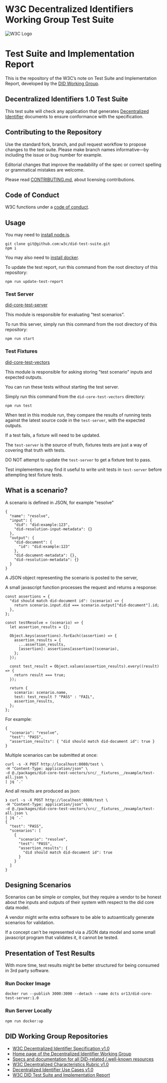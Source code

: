 # W3C Decentralized Identifiers Working Group Test Suite

![W3C Logo](https://www.w3.org/Icons/w3c_home)

# Test Suite and Implementation Report

This is the repository of the W3C’s note on Test Suite and Implementation
Report, developed by the [DID Working Group](https://www.w3.org/2019/did-wg/).

## Decentralized Identifiers 1.0 Test Suite

This test suite will check any application that generates
[Decentralized Identifier](https://w3c.github.io/did-core/) documents to
ensure conformance with the specification.

## Contributing to the Repository

Use the standard fork, branch, and pull request workflow to propose changes
to the test suite. Please make branch names informative—by including the
issue or bug number for example.

Editorial changes that improve the readability of the spec or correct
spelling or grammatical mistakes are welcome.

Please read [CONTRIBUTING.md](CONTRIBUTING.md), about licensing
contributions.

## Code of Conduct

W3C functions under a [code of conduct](https://www.w3.org/Consortium/cepc/).

## Usage

You may need to [install node.js](https://nodejs.org/en/).

```
git clone git@github.com:w3c/did-test-suite.git
npm i
```

You may also need to [install docker](https://docs.docker.com/get-docker/).

To update the test report, run this command from the root directory of this repository:

```
npm run update-test-report
```

### Test Server

[did-core-test-server](./packages/did-core-test-server)

This module is responsible for evaluating "test scenarios".

To run this server, simply run this command from the root directory of this repository:

```
npm run start
```

### Test Fixtures

[did-core-test-vectors](./packages/did-core-test-vectors)

This module is responsible for asking storing "test scenario" inputs and expected outputs.

You can run these tests without starting the test server.

Simply run this command from the `did-core-test-vectors` directory:

```
npm run test
```

When test in this module run, they compare the results of running tests against the latest source code in the `test-server`, with the expected outputs.

If a test fails, a fixture will need to be updated.

The `test-server` is the source of truth, fixtures tests are just a way of covering that truth with tests.

DO NOT attempt to update the `test-server` to get a fixture test to pass.

Test implementers may find it useful to write unit tests in `test-server` before attempting test fixture tests.

## What is a scenario?

A scenario is defined in JSON, for example "resolve"

```
{
  "name": "resolve",
  "input": {
    "did": "did:example:123",
    "did-resolution-input-metadata": {}
  },
  "output": {
    "did-document": {
      "id": "did:example:123"
    },
    "did-document-metadata": {},
    "did-resolution-metadata": {}
  }
}
```

A JSON object representing the scenario is posted to the server,

A small javascript function processes the request and returns a response:

```
const assertions = {
  "did should match did-document id": (scenario) => {
    return scenario.input.did === scenario.output["did-document"].id;
  },
};

const testResolve = (scenario) => {
  let assertion_results = {};

  Object.keys(assertions).forEach((assertion) => {
    assertion_results = {
      ...assertion_results,
      [assertion]: assertions[assertion](scenario),
    };
  });

  const test_result = Object.values(assertion_results).every((result) => {
    return result === true;
  });

  return {
    scenario: scenario.name,
    test: test_result ? "PASS" : "FAIL",
    assertion_results,
  };
};
```

For example:

```
{
  "scenario": "resolve",
  "test": "PASS",
  "assertion_results": { "did should match did-document id": true }
}
```

Multiple scenarios can be submitted at once:

```
curl -s -X POST http://localhost:8080/test \
-H "Content-Type: application/json" \
-d @./packages/did-core-test-vectors/src/__fixtures__/example/test-all.json \
| jq '.'
```

And all results are produced as json:

```
❯ curl -s -X POST http://localhost:8080/test \
-H "Content-Type: application/json" \
-d @./packages/did-core-test-vectors/src/__fixtures__/example/test-all.json \
| jq '.'
{
  "test": "PASS",
  "scenarios": [
    {
      "scenario": "resolve",
      "test": "PASS",
      "assertion_results": {
        "did should match did-document id": true
      }
    }
  ]
}
```

## Designing Scenarios

Scenarios can be simple or complex, but they require a vendor to be honest about the inputs and outputs of their system with respect to the did core data model.

A vendor might write extra software to be able to autoamtically generate scenarios for validation.

If a concept can't be represented via a JSON data model and some small javascript program that validates it, it cannot be tested.

## Presentation of Test Results

With more time, test results might be better structured for being consumed in 3rd party software.

### Run Docker Image

```
docker run --publish 3000:3000 --detach --name dcts or13/did-core-test-server:1.0
```

### Run Server Locally

```
npm run docker:up
```

## DID Working Group Repositories

- [W3C Decentralized Identifier Specification v1.0](https://github.com/w3c/did-core)
- [Home page of the Decentralized Identifier Working Group](https://github.com/w3c/did-wg)
- [Specs and documentation for all DID-related /.well-known resources](https://github.com/decentralized-identity/.well-known)
- [W3C Decentralized Characteristics Rubric v1.0](https://github.com/w3c/did-rubric)
- [Decentralized Identifier Use Cases v1.0](https://github.com/w3c/did-use-cases)
- [W3C DID Test Suite and Implementation Report](https://github.com/w3c/did-test-suite)
